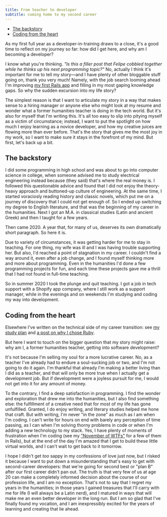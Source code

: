 ```yaml
---
title: From teacher to developer
subtitle: coming home to my second career
---
```


- [The backstory](#the-backstory)
- [Coding from the heart](#coding-from-the-heart)

As my first full year as a developer-in-training draws to a close, it's a good time to reflect on my journey so far: how did I get here, and why am I becoming a developer?

I know what you're thinking. *"Is this a filler post that Felipe cobbled together while he thinks up his next programming topic?"* No, actually I think it's important for me to tell my story—and I have plenty of other bloggable stuff going on, thank you very much! Namely, with the job search looming ahead I'm improving [my first Rails app](https://github.com/fpsvogel/plainreading) and filling in my most gaping knowledge gaps. So why the sudden excursion into my life story?

The simplest reason is that I want to articulate my story in a way that makes sense to a hiring manager or anyone else who might look at my resume and wonder what a former humanities teacher is doing in the tech world. But it's also for myself that I'm writing this. It's all too easy to slip into pitying myself as a victim of circumstance; instead, I want to put the spotlight on how much I enjoy learning as a novice developer, and how my creative juices are flowing more than ever before. That's the story that gives me the most joy in my work, so I want to make sure it stays in the forefront of my mind. But first, let's back up a bit.

## The backstory

I did some programming in high school and was about to go into computer science in college, when someone advised me to study electrical engineering instead because (they said) that's where the real money is. I followed this questionable advice and found that I did not enjoy the theory-heavy approach and buttoned-up culture of engineering. At the same time, I started voraciosly reading history and classic novels, which put me on a journey of discovery that I could not get enough of. So I ended up switching my degree to English literature, and that was the beginning of my career in the humanities. Next I got an M.A. in classical studies (Latin and ancient Greek) and then I taught for a few years.

Then came 2020. A year that, for many of us, deserves its own dramatically short paragraph. So here it is.

Due to variety of circumstances, it was getting harder for me to stay in teaching. For one thing, my wife was ill and I was having trouble supporting her. But also, I'd reached a point of stagnation in my career. I couldn't find a way around it, even after a job change, and I found myself thinking more and more about programming. Even in the humanities I'd done a few programming projects for fun, and each time these projects gave me a thrill that I had not found in full-time teaching.

So in summer 2020 I took the plunge and quit teaching. I got a job in tech support with a Shopify app company, where I still work as a support manager, while in the evenings and on weekends I'm studying and coding my way into development.

## Coding from the heart

Elsewhere I've written on the technical side of my career transition: see [my study plan](https://github.com/fpsvogel/learn-ruby-and-cs) and [a post on why I chose Ruby](/posts/2021/why-learn-ruby).

But here I want to touch on the bigger question that my story might raise: why am I, a former humanities teacher, getting into software development?

It's not because I'm selling my soul for a more lucrative career. No, as a teacher I've already had to endure a soul-sucking job or two, and I'm not going to do it again. I'm thankful that already I'm making a better living than I did as a teacher, and that will only be more true when I actually get a development job. But if development were a joyless pursuit for me, I would not get into it for any amount of money.

To the contrary, I find a deep satisfaction in programming. I find the wonder and exploration that drew me into the humanities, but I also find something else: the fulfillment of a creative need that for most of my life has gone unfulfilled. Granted, I do enjoy writing, and literary studies helped me hone that craft. But with writing, I'm never "in the zone" as much as I am when I'm coding. I can't write for hours on end with barely any perception of time passing, as I can when I'm solving thorny problems in code or when I'm adding a new technology to my stack. Yes, I have plenty of moments of frustration when I'm coding (see my ["November of WTFs"](/posts/2021/learning-rails-hard-parts) for a few of them in Rails), but at the end of the day I'm amazed that I get to build these little virtual worlds, and I can't wait to get back to it tomorrow.

I hope I didn't get *too* sappy in my confessions of love just now, but I risked it because I want to put down a misunderstanding that's easy to get with second-career developers: that we're going for second best or "plan B" after our first career didn't pan out. The truth is that very few of us at age 20 can make a completely informed decision about the course of our profession life, and I am no exception. That's not to say that I regret my years in the humanities; in those years I gained treasures that I'll carry with me for life (I will always be a Latin nerd), and I matured in ways that will make me an even better developer in the long run. But I am so glad that I've finally found my vocation, and I am inexpressibly excited for the years of learning and creating that lie ahead.
